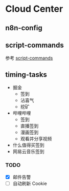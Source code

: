 # Cloud Center

## n8n-config

## script-commands

参考 [script-commands](https://github.com/raycast/script-commands)

## timing-tasks

- 掘金
    - 签到
    - 沾喜气
    - 挖矿
- 哔哩哔哩
    - 签到
    - 直播签到
    - 漫画签到
    - 观看并分享视频
- 什么值得买签到
- 网易云音乐签到

### TODO

- [x] 邮件告警
- [ ] 自动刷新 Cookie
